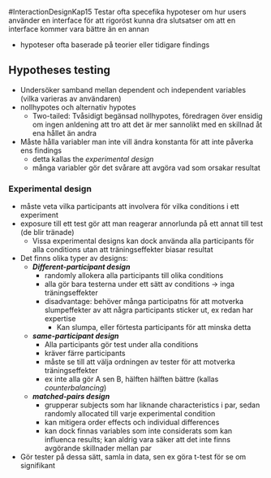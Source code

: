 #InteractionDesignKap15
Testar ofta specefika hypoteser om hur users använder en interface för att rigoröst kunna dra slutsatser om att en interface kommer vara bättre än en annan
- hypoteser ofta baserade på teorier eller tidigare findings

## Hypotheses testing
- Undersöker samband mellan dependent och independent variables (vilka varieras av användaren)
- nollhypotes och alternativ hypotes
	- Two-tailed: Tvåsidigt begänsad nollhypotes, föredragen över ensidig om ingen anldening att tro att det är mer sannolikt med en skillnad åt ena hållet än andra
- Måste hålla variabler man inte vill ändra konstanta för att inte påverka ens findings
	- detta kallas the *experimental design* 
	- många variabler gör det svårare att avgöra vad som orsakar resultat

### Experimental design
- måste veta vilka participants att involvera för vilka conditions i ett experiment
- exposure till ett test gör att man reagerar annorlunda på ett annat till test (de blir tränade)
	- Vissa experimental designs kan dock använda alla participants för alla conditions utan att träningseffekter biasar resultat
- Det finns olika typer av designs:
	- ***Different-participant design***
		- randomly allokera alla participants till olika conditions
		- alla gör bara testerna under ett sätt av conditions -> inga träningseffekter
		- disadvantage: behöver många participatns för att motverka slumpeffekter av att några participants sticker ut, ex redan har expertise
			- Kan slumpa, eller förtesta participants för att minska detta
	- ***same-participant design***
		- Alla participants gör test under alla conditions
		- kräver färre participants
		- måste se till att välja ordningen av tester för att motverka träningseffekter
		- ex inte alla gör A sen B, hälften hälften bättre (kallas *counterbalancing*)
	- ***matched-pairs design***
		- grupperar subjects som har liknande characteristics i par, sedan randomly allocated till varje experimental condition
		- kan mitigera order effects och individual differences
		- kan dock finnas variables som inte considerats som kan influenca results; kan aldrig vara säker att det inte finns avgörande skillnader mellan par
- Gör tester på dessa sätt, samla in data, sen ex göra t-test för se om signifikant

